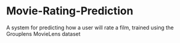 # Movie-Rating-Prediction
A system for predicting how a user will rate a film, trained using the Grouplens MovieLens dataset
